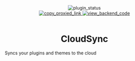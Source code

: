 <!--
  * This file was autogenerated
  * If you want to change anything, do so in the readmes.mjs script
  * https://github.com/nexpid/VendettaPlugins/edit/main/scripts/readmes.mjs
-->

<div align="center">
  <img alt="plugin_status" src="https://img.shields.io/badge/plugin_status-finished-a6e3a1?style=for-the-badge&labelColor=1e1e2e" />
  <br/>
  <a href="https://vd-plugins.github.io/proxy/vendetta.nexpid.xyz/cloud-sync">
    <img alt="copy_proxied_link" src="https://img.shields.io/badge/copy_proxied_link-1e1e2e?style=for-the-badge" />
  </a>
  <a href="https://github.com/nexpid/VendettaCloudSync">
    <img alt="view_backend_code" src="https://img.shields.io/badge/view_backend_code-1e1e2e?style=for-the-badge" />
  </a>
</div>
<br/>
<div align="center">
  <h1>CloudSync</h1>
</div>

Syncs your plugins and themes to the cloud
